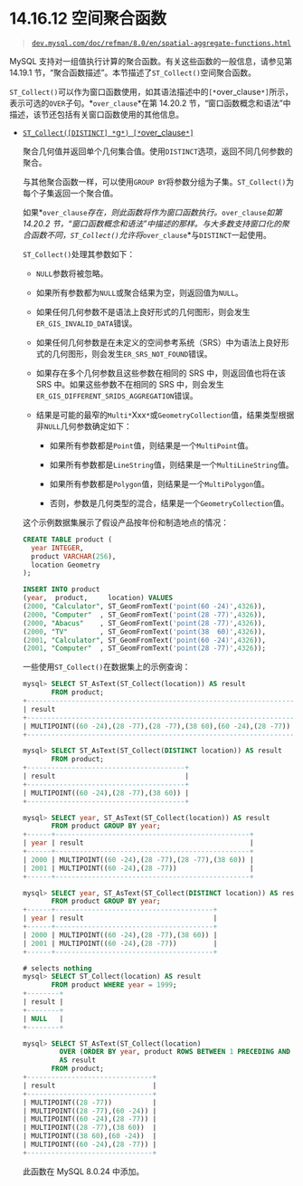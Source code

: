 # 14.16.12 空间聚合函数

> [`dev.mysql.com/doc/refman/8.0/en/spatial-aggregate-functions.html`](https://dev.mysql.com/doc/refman/8.0/en/spatial-aggregate-functions.html)

MySQL 支持对一组值执行计算的聚合函数。有关这些函数的一般信息，请参见第 14.19.1 节，“聚合函数描述”。本节描述了`ST_Collect()`空间聚合函数。

`ST_Collect()`可以作为窗口函数使用，如其语法描述中的`[*`over_clause`*]`所示，表示可选的`OVER`子句。*`over_clause`*在第 14.20.2 节，“窗口函数概念和语法”中描述，该节还包括有关窗口函数使用的其他信息。

+   [`ST_Collect([DISTINCT] *`g`*) [*`over_clause`*]`](spatial-aggregate-functions.html#function_st-collect)

    聚合几何值并返回单个几何集合值。使用`DISTINCT`选项，返回不同几何参数的聚合。

    与其他聚合函数一样，可以使用`GROUP BY`将参数分组为子集。`ST_Collect()`为每个子集返回一个聚合值。

    如果*`over_clause`*存在，则此函数将作为窗口函数执行。*`over_clause`*如第 14.20.2 节，“窗口函数概念和语法”中描述的那样。与大多数支持窗口化的聚合函数不同，`ST_Collect()`允许将*`over_clause`*与`DISTINCT`一起使用。

    `ST_Collect()`处理其参数如下：

    +   `NULL`参数将被忽略。

    +   如果所有参数都为`NULL`或聚合结果为空，则返回值为`NULL`。

    +   如果任何几何参数不是语法上良好形式的几何图形，则会发生`ER_GIS_INVALID_DATA`错误。

    +   如果任何几何参数是在未定义的空间参考系统（SRS）中为语法上良好形式的几何图形，则会发生`ER_SRS_NOT_FOUND`错误。

    +   如果存在多个几何参数且这些参数在相同的 SRS 中，则返回值也将在该 SRS 中。如果这些参数不在相同的 SRS 中，则会发生`ER_GIS_DIFFERENT_SRIDS_AGGREGATION`错误。

    +   结果是可能的最窄的`Multi*`Xxx`*`或`GeometryCollection`值，结果类型根据非`NULL`几何参数确定如下：

        +   如果所有参数都是`Point`值，则结果是一个`MultiPoint`值。

        +   如果所有参数都是`LineString`值，则结果是一个`MultiLineString`值。

        +   如果所有参数都是`Polygon`值，则结果是一个`MultiPolygon`值。

        +   否则，参数是几何类型的混合，结果是一个`GeometryCollection`值。

    这个示例数据集展示了假设产品按年份和制造地点的情况：

    ```sql
    CREATE TABLE product (
      year INTEGER,
      product VARCHAR(256),
      location Geometry
    );

    INSERT INTO product
    (year,  product,     location) VALUES
    (2000, "Calculator", ST_GeomFromText('point(60 -24)',4326)),
    (2000, "Computer"  , ST_GeomFromText('point(28 -77)',4326)),
    (2000, "Abacus"    , ST_GeomFromText('point(28 -77)',4326)),
    (2000, "TV"        , ST_GeomFromText('point(38  60)',4326)),
    (2001, "Calculator", ST_GeomFromText('point(60 -24)',4326)),
    (2001, "Computer"  , ST_GeomFromText('point(28 -77)',4326));
    ```

    一些使用`ST_Collect()`在数据集上的示例查询：

    ```sql
    mysql> SELECT ST_AsText(ST_Collect(location)) AS result
           FROM product;
    +------------------------------------------------------------------+
    | result                                                           |
    +------------------------------------------------------------------+
    | MULTIPOINT((60 -24),(28 -77),(28 -77),(38 60),(60 -24),(28 -77)) |
    +------------------------------------------------------------------+

    mysql> SELECT ST_AsText(ST_Collect(DISTINCT location)) AS result
           FROM product;
    +---------------------------------------+
    | result                                |
    +---------------------------------------+
    | MULTIPOINT((60 -24),(28 -77),(38 60)) |
    +---------------------------------------+

    mysql> SELECT year, ST_AsText(ST_Collect(location)) AS result
           FROM product GROUP BY year;
    +------+------------------------------------------------+
    | year | result                                         |
    +------+------------------------------------------------+
    | 2000 | MULTIPOINT((60 -24),(28 -77),(28 -77),(38 60)) |
    | 2001 | MULTIPOINT((60 -24),(28 -77))                  |
    +------+------------------------------------------------+

    mysql> SELECT year, ST_AsText(ST_Collect(DISTINCT location)) AS result
           FROM product GROUP BY year;
    +------+---------------------------------------+
    | year | result                                |
    +------+---------------------------------------+
    | 2000 | MULTIPOINT((60 -24),(28 -77),(38 60)) |
    | 2001 | MULTIPOINT((60 -24),(28 -77))         |
    +------+---------------------------------------+

    # selects nothing
    mysql> SELECT ST_Collect(location) AS result
           FROM product WHERE year = 1999;
    +--------+
    | result |
    +--------+
    | NULL   |
    +--------+

    mysql> SELECT ST_AsText(ST_Collect(location)
             OVER (ORDER BY year, product ROWS BETWEEN 1 PRECEDING AND CURRENT ROW))
             AS result
           FROM product;
    +-------------------------------+
    | result                        |
    +-------------------------------+
    | MULTIPOINT((28 -77))          |
    | MULTIPOINT((28 -77),(60 -24)) |
    | MULTIPOINT((60 -24),(28 -77)) |
    | MULTIPOINT((28 -77),(38 60))  |
    | MULTIPOINT((38 60),(60 -24))  |
    | MULTIPOINT((60 -24),(28 -77)) |
    +-------------------------------+
    ```

    此函数在 MySQL 8.0.24 中添加。
